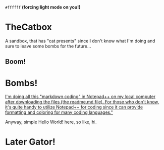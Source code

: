 `#ffffff`
**(forcing light mode on you!)**

# TheCatbox
A sandbox, that has "cat presents" since I don't know what I'm doing and sure to leave some bombs for the future...

## Boom!

# Bombs!

<ins>I'm doing all this "markdown coding" in Notepad++ on my local computer
after downloading the files (the readme.md file). For those who don't know, it's 
quite handy to utilize Notepad++ for coding since it can provide formatting 
and coloring for many coding languages."</ins>

Anyway, simple Hello World! here, so like, hi.
# Later Gator!
